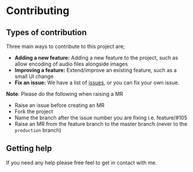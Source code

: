 # Contributing

## Types of contribution

Three main ways to contribute to this project are;

- **Adding a new feature:** Adding a new feature to the project, such as allow encoding of audio files alongside images
- **Improving a feature:** Extend/improve an existing feature, such as a small UI change
- **Fix an issue:** We have a list of [issues](https://gitlab.com/banter-bus-server/issues), or you can fix your own issue.

**Note**: Please do the following when raising a MR

- Raise an issue before creating an MR
- Fork the project
- Name the branch after the issue number you are fixing i.e. feature/#105
- Raise an MR from the feature branch to the master branch (never to the `production` branch)

## Getting help

If you need any help please free feel to get in contact with me.
